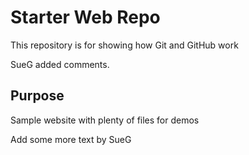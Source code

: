 # Starter Web Repo

This repository is for showing how Git and GitHub work

SueG added comments.

## Purpose

Sample website with plenty of files for demos

Add some more text by SueG